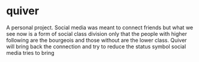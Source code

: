 # quiver
A personal project.
Social media was meant to connect friends but what we see now is a form of social class division only that the people with higher following are the bourgeois and those without are the lower class.
Quiver will bring back the connection and try to reduce the status symbol social media tries to bring
